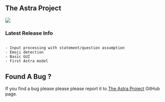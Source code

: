 ## The Astra Project

![](https://github.com/AhhhSaturn/Astra/blob/29cb991bac5ca79a6e3c495b3dc448138372d6f4/Assets/img/Astra.gif)

### Latest Release Info

```

- Input processing with statement/question assumption
- Emoji detection
- Basic GUI
- First Astra model

```

## Found A Bug ?

If you find a bug please please please report it to [The Astra Project](https://github.com/ahhhsaturn/the-astra-project) GitHub page.
